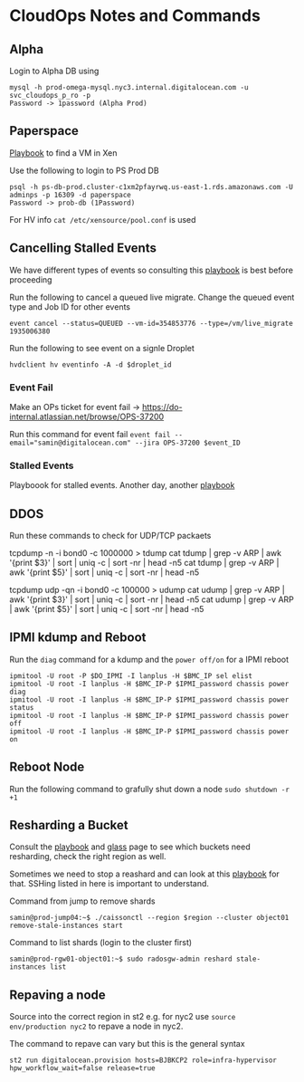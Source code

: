 # CloudOps Notes and Commands

## Alpha

Login to Alpha DB using 
```
mysql -h prod-omega-mysql.nyc3.internal.digitalocean.com -u svc_cloudops_p_ro -p
Password -> 1password (Alpha Prod)
```

## Paperspace

[Playbook](https://github.com/digitalocean/paperspace-infrastructure-docs/blob/912e805e7df778[…]f9fa5e7358991b8cfb486/playbooks/procedures/vm-find-residency.md) to find a VM in Xen 

Use the following to login to PS Prod DB 
```
psql -h ps-db-prod.cluster-c1xm2pfayrwq.us-east-1.rds.amazonaws.com -U adminps -p 16309 -d paperspace
Password -> prob-db (1Password)
```
For HV info `cat /etc/xensource/pool.conf` is used

## Cancelling Stalled Events

We have different types of events so consulting this [playbook](https://github.com/digitalocean/documentation/blob/master/oncall/playbooks/procedures/cancelling-events.md) is best before proceeding

Run the following to cancel a queued live migrate. Change the queued event type and Job ID for other events
```
event cancel --status=QUEUED --vm-id=354853776 --type=/vm/live_migrate 1935006380
```
Run the following to see event on a signle Droplet
```
hvdclient hv eventinfo -A -d $droplet_id
```
### Event Fail

Make an OPs ticket for event fail -> https://do-internal.atlassian.net/browse/OPS-37200

Run this command for event fail `event fail --email="samin@digitalocean.com" --jira OPS-37200 $event_ID`

### Stalled Events

Playboook for stalled events. Another day, another [playbook](https://github.com/digitalocean/documentation/blob/master/oncall/playbooks/alerts/stalled-backups.md)

## DDOS

Run these commands to check for UDP/TCP packaets

tcpdump -n -i bond0 -c 1000000 > tdump
cat tdump | grep -v ARP | awk '{print $3}' | sort | uniq -c | sort -nr | head -n5
cat tdump | grep -v ARP | awk '{print $5}' | sort | uniq -c | sort -nr | head -n5

tcpdump udp -qn -i bond0 -c 100000 > udump
cat udump | grep -v ARP | awk '{print $3}' | sort | uniq -c | sort -nr | head -n5
cat udump | grep -v ARP | awk '{print $5}' | sort | uniq -c | sort -nr | head -n5

## IPMI kdump and Reboot

Run the `diag` command for a kdump and the `power off/on` for a IPMI reboot

```
ipmitool -U root -P $DO_IPMI -I lanplus -H $BMC_IP sel elist
ipmitool -U root -I lanplus -H $BMC_IP-P $IPMI_password chassis power diag
ipmitool -U root -I lanplus -H $BMC_IP-P $IPMI_password chassis power status
ipmitool -U root -I lanplus -H $BMC_IP-P $IPMI_password chassis power off
ipmitool -U root -I lanplus -H $BMC_IP-P $IPMI_password chassis power on
```

## Reboot Node

Run the following command to grafully shut down a node `sudo shutdown -r +1 `

## Resharding a Bucket

Consult the [playbook](https://github.com/digitalocean/documentation/blob/master/oncall/playbooks/procedures/reshard-spaces-bucket.md) and [glass](https://glass.internal.digitalocean.com/object/bucketresharding/candidates) page to see which buckets need resharding, check the right region as well.

Sometimes we need to stop a reashard and can look at this [playbook](https://github.com/digitalocean/documentation/blob/master/oncall/playbooks/procedures/reshard-spaces-bucket.md#stopping-a-reshard) for that. SSHing listed in here is important to understand.

Command from jump to remove shards
```
samin@prod-jump04:~$ ./caissonctl --region $region --cluster object01 remove-stale-instances start
```
Command to list shards (login to the cluster first)
```
samin@prod-rgw01-object01:~$ sudo radosgw-admin reshard stale-instances list
```

## Repaving a node

Source into the correct region in st2 e.g. for nyc2 use `source env/production nyc2` to repave a node in nyc2.

The command to repave can vary but this is the general syntax
```
st2 run digitalocean.provision hosts=BJBKCP2 role=infra-hypervisor hpw_workflow_wait=false release=true
```

